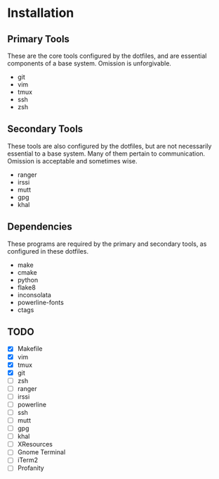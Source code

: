 Installation
============

## Primary Tools ##

These are the core tools configured by the dotfiles, and are essential
components of a base system.  Omission is unforgivable.

 - git
 - vim
 - tmux
 - ssh
 - zsh

## Secondary Tools ##

These tools are also configured by the dotfiles, but are not necessarily
essential to a base system.  Many of them pertain to communication.
Omission is acceptable and sometimes wise.

 - ranger
 - irssi
 - mutt
 - gpg
 - khal

## Dependencies ##

These programs are required by the primary and secondary tools, as
configured in these dotfiles.

 - make
 - cmake
 - python
 - flake8
 - inconsolata
 - powerline-fonts
 - ctags

## TODO ##

 - [x] Makefile
 - [x] vim
 - [x] tmux
 - [x] git
 - [ ] zsh
 - [ ] ranger
 - [ ] irssi
 - [ ] powerline
 - [ ] ssh
 - [ ] mutt
 - [ ] gpg
 - [ ] khal
 - [ ] XResources
 - [ ] Gnome Terminal
 - [ ] iTerm2
 - [ ] Profanity
